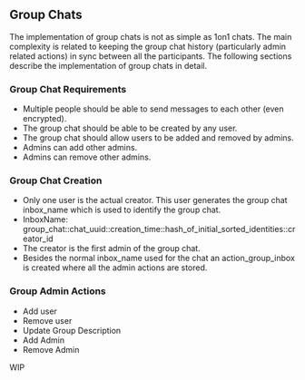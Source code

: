 ## Group Chats

The implementation of group chats is not as simple as 1on1 chats. The main complexity is related to keeping the group chat history (particularly admin related actions) in sync between all the participants. The following sections describe the implementation of group chats in detail.

### Group Chat Requirements

- Multiple people should be able to send messages to each other (even encrypted).
- The group chat should be able to be created by any user.
- The group chat should allow users to be added and removed by admins.
- Admins can add other admins.
- Admins can remove other admins.

### Group Chat Creation

- Only one user is the actual creator. This user generates the group chat inbox_name which is used to identify the group chat.
- InboxName: group_chat::chat_uuid::creation_time::hash_of_initial_sorted_identities::creator_id
- The creator is the first admin of the group chat.
- Besides the normal inbox_name used for the chat an action_group_inbox is created where all the admin actions are stored.

### Group Admin Actions

- Add user
- Remove user
- Update Group Description
- Add Admin
- Remove Admin

WIP